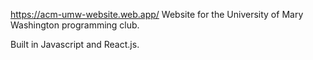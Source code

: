 https://acm-umw-website.web.app/
Website for the University of Mary Washington programming club.

Built in Javascript and React.js.
